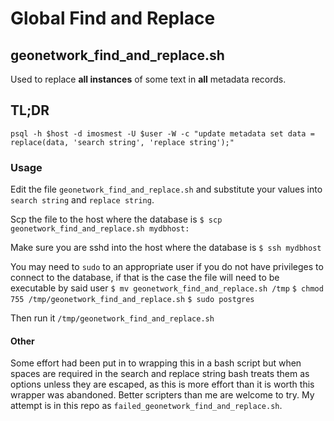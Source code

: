 # Global Find and Replace

## geonetwork_find_and_replace.sh
Used to replace **all instances** of some text in **all** metadata records.

## TL;DR
`psql -h $host -d imosmest -U $user -W -c "update metadata set data = replace(data, 'search string', 'replace string');"`

### Usage
Edit the file `geonetwork_find_and_replace.sh` and substitute your values into `search string` and `replace string`.

Scp the file to the host where the database is
`$ scp geonetwork_find_and_replace.sh mydbhost:`

Make sure you are sshd into the host where the database is
`$ ssh mydbhost`

You may need to `sudo` to an appropriate user if you do not have privileges to connect to the database, if that is the case the file will need to be executable by said user
`$ mv geonetwork_find_and_replace.sh /tmp`
`$ chmod 755 /tmp/geonetwork_find_and_replace.sh`
`$ sudo postgres`

Then run it
`/tmp/geonetwork_find_and_replace.sh`

#### Other
Some effort had been put in to wrapping this in a bash script but when spaces are required in the search and replace string bash treats them as options unless they are escaped, as this is more effort than it is worth this wrapper was abandoned. Better scripters than me are welcome to try. My attempt is in this repo as `failed_geonetwork_find_and_replace.sh`.

